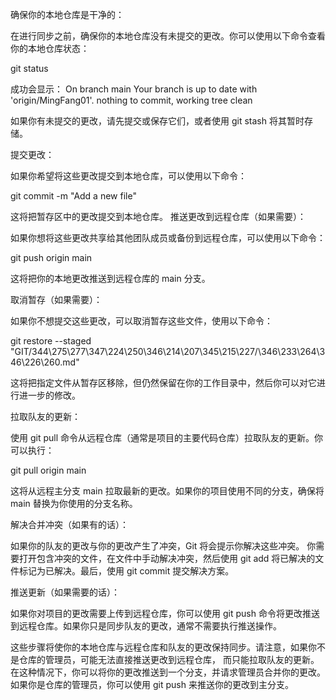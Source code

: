 确保你的本地仓库是干净的：

在进行同步之前，确保你的本地仓库没有未提交的更改。你可以使用以下命令查看你的本地仓库状态：

git status

成功会显示：
On branch main
Your branch is up to date with 'origin/MingFang01'.
nothing to commit, working tree clean

如果你有未提交的更改，请先提交或保存它们，或者使用 git stash 将其暂时存储。

提交更改：

如果你希望将这些更改提交到本地仓库，可以使用以下命令：

git commit -m "Add a new file"

这将把暂存区中的更改提交到本地仓库。
推送更改到远程仓库（如果需要）：

如果你想将这些更改共享给其他团队成员或备份到远程仓库，可以使用以下命令：

git push origin main

这将把你的本地更改推送到远程仓库的 main 分支。

取消暂存（如果需要）：

如果你不想提交这些更改，可以取消暂存这些文件，使用以下命令：

git restore --staged "GIT/344\275\277\347\224\250\346\214\207\345\215\227/\346\233\264\346\226\260.md"

这将把指定文件从暂存区移除，但仍然保留在你的工作目录中，然后你可以对它进行进一步的修改。

拉取队友的更新：

使用 git pull 命令从远程仓库（通常是项目的主要代码仓库）拉取队友的更新。你可以执行：

git pull origin main

这将从远程主分支 main 拉取最新的更改。如果你的项目使用不同的分支，确保将 main 替换为你使用的分支名称。

解决合并冲突（如果有的话）：

如果你的队友的更改与你的更改产生了冲突，Git 将会提示你解决这些冲突。
你需要打开包含冲突的文件，在文件中手动解决冲突，然后使用 git add 将已解决的文件标记为已解决。最后，使用 git commit 提交解决方案。

推送更新（如果需要的话）：

如果你对项目的更改需要上传到远程仓库，你可以使用 git push 命令将更改推送到远程仓库。如果你只是同步队友的更改，通常不需要执行推送操作。

这些步骤将使你的本地仓库与远程仓库和队友的更改保持同步。请注意，如果你不是仓库的管理员，可能无法直接推送更改到远程仓库，
而只能拉取队友的更新。在这种情况下，你可以将你的更改推送到一个分支，并请求管理员合并你的更改。如果你是仓库的管理员，你可以使用 git push 来推送你的更改到主分支。
